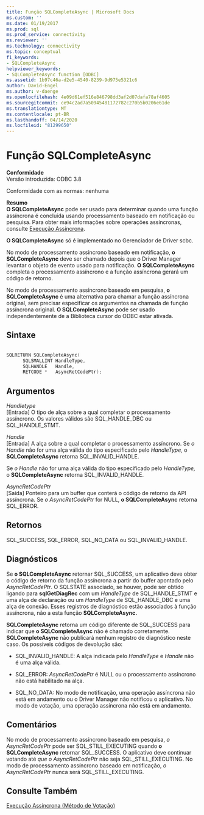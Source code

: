 ```yaml
---
title: Função SQLCompleteAsync | Microsoft Docs
ms.custom: ''
ms.date: 01/19/2017
ms.prod: sql
ms.prod_service: connectivity
ms.reviewer: ''
ms.technology: connectivity
ms.topic: conceptual
f1_keywords:
- SQLCompleteAsync
helpviewer_keywords:
- SQLCompleteAsync function [ODBC]
ms.assetid: 1b97c46a-d2e5-4540-8239-9d975e5321c6
author: David-Engel
ms.author: v-daenge
ms.openlocfilehash: 4e09d61ef516e846798dd3af2d07dafa78af4605
ms.sourcegitcommit: ce94c2ad7a50945481172782c270b5b0206e61de
ms.translationtype: MT
ms.contentlocale: pt-BR
ms.lasthandoff: 04/14/2020
ms.locfileid: "81299650"
---
```

# <a name="sqlcompleteasync-function"></a>Função SQLCompleteAsync
**Conformidade**  
 Versão introduzida: ODBC 3.8  
  
 Conformidade com as normas: nenhuma  
  
 **Resumo**  
 **O SQLCompleteAsync** pode ser usado para determinar quando uma função assíncrona é concluída usando processamento baseado em notificação ou pesquisa. Para obter mais informações sobre operações assíncronas, consulte [Execução Assíncrona](../../../odbc/reference/develop-app/asynchronous-execution.md).  
  
 **O SQLCompleteAsync** só é implementado no Gerenciador de Driver scbc.  
  
 No modo de processamento assíncrono baseado em notificação, **o SQLCompleteAsync** deve ser chamado depois que o Driver Manager levantar o objeto de evento usado para notificação. **O SQLCompleteAsync** completa o processamento assíncrono e a função assíncrona gerará um código de retorno.  
  
 No modo de processamento assíncrono baseado em pesquisa, **o SQLCompleteAsync** é uma alternativa para chamar a função assíncrona original, sem precisar especificar os argumentos na chamada de função assíncrona original. **O SQLCompleteAsync** pode ser usado independentemente de a Biblioteca cursor do ODBC estar ativada.  
  
## <a name="syntax"></a>Sintaxe  
  
```cpp  
  
SQLRETURN SQLCompleteAsync(  
      SQLSMALLINT HandleType,  
      SQLHANDLE   Handle,  
      RETCODE *   AsyncRetCodePtr);  
```  
  
## <a name="arguments"></a>Argumentos  
 *Handletype*  
 [Entrada] O tipo de alça sobre a qual completar o processamento assíncrono. Os valores válidos são SQL_HANDLE_DBC ou SQL_HANDLE_STMT.  
  
 *Handle*  
 [Entrada] A alça sobre a qual completar o processamento assíncrono. Se *o Handle* não for uma alça válida do tipo especificado pelo *HandleType,* o **SQLCompleteAsync** retorna SQL_INVALID_HANDLE.  
  
 Se *o Handle* não for uma alça válida do tipo especificado pelo *HandleType,* o **SQLCompleteAsync** retorna SQL_INVALID_HANDLE.  
  
 *AsyncRetCodePtr*  
 [Saída] Ponteiro para um buffer que conterá o código de retorno da API assíncrona. Se *o AsyncRetCodePtr* for NULL, **o SQLCompleteAsync** retorna SQL_ERROR.  
  
## <a name="returns"></a>Retornos  
 SQL_SUCCESS, SQL_ERROR, SQL_NO_DATA ou SQL_INVALID_HANDLE.  
  
## <a name="diagnostics"></a>Diagnósticos  
 Se **o SQLCompleteAsync** retornar SQL_SUCCESS, um aplicativo deve obter o código de retorno da função assíncrona a partir do buffer apontado pelo *AsyncRetCodePtr*. O SQLSTATE associado, se houver, pode ser obtido ligando para **sqlGetDiagRec** com um *HandleType* de SQL_HANDLE_STMT e uma alça de declaração ou um *HandleType* de SQL_HANDLE_DBC e uma alça de conexão. Esses registros de diagnóstico estão associados à função assíncrona, não a esta função **SQLCompleteAsync.**  
  
 **SQLCompleteAsync** retorna um código diferente de SQL_SUCCESS para indicar que **o SQLCompleteAsync** não é chamado corretamente. **SQLCompleteAsync** não publicará nenhum registro de diagnóstico neste caso. Os possíveis códigos de devolução são:  
  
-   SQL_INVALID_HANDLE: A alça indicada pelo *HandleType* e *Handle* não é uma alça válida.  
  
-   SQL_ERROR: *AsyncRetCodePtr* é NULL ou o processamento assíncrono não está habilitado na alça.  
  
-   SQL_NO_DATA: No modo de notificação, uma operação assíncrona não está em andamento ou o Driver Manager não notificou o aplicativo. No modo de votação, uma operação assíncrona não está em andamento.  
  
## <a name="comments"></a>Comentários  
 No modo de processamento assíncrono baseado em pesquisa, *o AsyncRetCodePtr* pode ser SQL_STILL_EXECUTING quando **o SQLCompleteAsync** retornar SQL_SUCCESS. O aplicativo deve continuar votando até *que o AsyncRetCodePtr* não seja SQL_STILL_EXECUTING. No modo de processamento assíncrono baseado em notificação, *o AsyncRetCodePtr* nunca será SQL_STILL_EXECUTING.  
  
## <a name="see-also"></a>Consulte Também  
 [Execução Assíncrona (Método de Votação)](../../../odbc/reference/develop-app/asynchronous-execution-polling-method.md)
